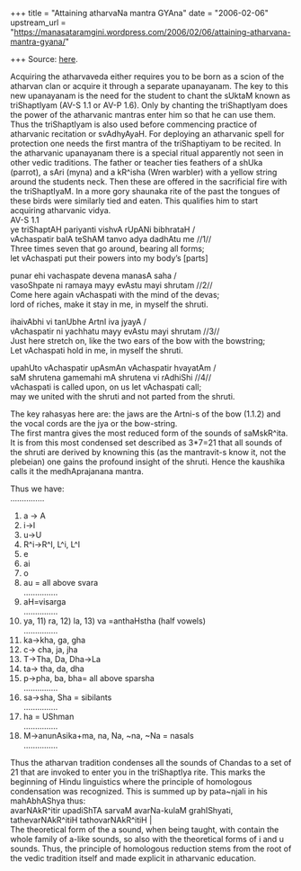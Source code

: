+++
title = "Attaining atharvaNa mantra GYAna"
date = "2006-02-06"
upstream_url = "https://manasataramgini.wordpress.com/2006/02/06/attaining-atharvana-mantra-gyana/"

+++
Source: [here](https://manasataramgini.wordpress.com/2006/02/06/attaining-atharvana-mantra-gyana/).

Acquiring the atharvaveda either requires you to be born as a scion of the atharvan clan or acquire it through a separate upanayanam. The key to this new upanayanam is the need for the student to chant the sUktaM known as triShaptIyam (AV-S 1.1 or AV-P 1.6). Only by chanting the triShaptIyam does the power of the atharvanic mantras enter him so that he can use them. Thus the triShaptIyam is also used before commencing practice of atharvanic recitation or svAdhyAyaH. For deploying an atharvanic spell for protection one needs the first mantra of the triShaptiyam to be recited. In the atharvanic upanayanam there is a special ritual apparently not seen in other vedic traditions. The father or teacher ties feathers of a shUka (parrot), a sAri (myna) and a kR^isha (Wren warbler) with a yellow string around the students neck. Then these are offered in the sacrificial fire with the triShaptIyaM. In a more gory shaunaka rite of the past the tongues of these birds were similarly tied and eaten. This qualifies him to start acquiring atharvanic vidya.  
AV-S 1.1  
ye triShaptAH pariyanti vishvA rUpANi bibhrataH /  
vAchaspatir balA teShAM tanvo adya dadhAtu me //1//  
Three times seven that go around, bearing all forms;  
let vAchaspati put their powers into my body’s \[parts\]

punar ehi vachaspate devena manasA saha /  
vasoShpate ni ramaya mayy evAstu mayi shrutam //2//  
Come here again vAchaspati with the mind of the devas;  
lord of riches, make it stay in me, in myself the shruti.

ihaivAbhi vi tanUbhe ArtnI iva jyayA /  
vAchaspatir ni yachhatu mayy evAstu mayi shrutam //3//  
Just here stretch on, like the two ears of the bow with the bowstring;  
Let vAchaspati hold in me, in myself the shruti.

upahUto vAchaspatir upAsmAn vAchaspatir hvayatAm /  
saM shrutena gamemahi mA shrutena vi rAdhiShi //4//  
vAchaspati is called upon, on us let vAchaspati call;  
may we united with the shruti and not parted from the shruti.

The key rahasyas here are: the jaws are the Artni-s of the bow (1.1.2) and the vocal cords are the jya or the bow-string.  
The first mantra gives the most reduced form of the sounds of saMskR^ita. It is from this most condensed set described as 3\*7=21 that all sounds of the shruti are derived by knowning this (as the mantravit-s know it, not the plebeian) one gains the profound insight of the shruti. Hence the kaushika calls it the medhAprajanana mantra.

Thus we have:  
……………  
1) a -> A  
2) i->I  
3) u->U  
4) R^i->R^I, L^i, L^I  
5) e  
6) ai  
7) o  
8) au = all above svara  
……………  
9) aH=visarga  
……………  
10) ya, 11) ra, 12) la, 13) va =anthaHstha (half vowels)  
……………  
14) ka->kha, ga, gha  
15) c-> cha, ja, jha  
16) T->Tha, Da, Dha->La  
17) ta-> tha, da, dha  
18) p->pha, ba, bha= all above sparsha  
……………  
19) sa->sha, Sha = sibilants  
……………  
20) ha = UShman  
……………  
21) M->anunAsika+ma, na, Na, \~na, \~Na = nasals  
……………

Thus the atharvan tradition condenses all the sounds of Chandas to a set of 21 that are invoked to enter you in the triShaptIya rite. This marks the beginning of Hindu linguistics where the principle of homologous condensation was recognized. This is summed up by pata\~njali in his mahAbhAShya thus:  
avarNAkR^itir upadiShTA sarvaM avarNa-kulaM grahIShyati, tathevarNAkR^itiH tathovarNAkR^itiH \|  
The theoretical form of the a sound, when being taught, with contain the whole family of a-like sounds, so also with the theoretical forms of i and u sounds. Thus, the principle of homologous reduction stems from the root of the vedic tradition itself and made explicit in atharvanic education.

